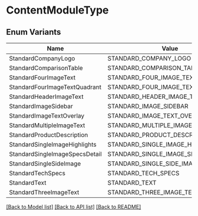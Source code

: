 # ContentModuleType

## Enum Variants

| Name | Value |
|---- | -----|
| StandardCompanyLogo | STANDARD_COMPANY_LOGO |
| StandardComparisonTable | STANDARD_COMPARISON_TABLE |
| StandardFourImageText | STANDARD_FOUR_IMAGE_TEXT |
| StandardFourImageTextQuadrant | STANDARD_FOUR_IMAGE_TEXT_QUADRANT |
| StandardHeaderImageText | STANDARD_HEADER_IMAGE_TEXT |
| StandardImageSidebar | STANDARD_IMAGE_SIDEBAR |
| StandardImageTextOverlay | STANDARD_IMAGE_TEXT_OVERLAY |
| StandardMultipleImageText | STANDARD_MULTIPLE_IMAGE_TEXT |
| StandardProductDescription | STANDARD_PRODUCT_DESCRIPTION |
| StandardSingleImageHighlights | STANDARD_SINGLE_IMAGE_HIGHLIGHTS |
| StandardSingleImageSpecsDetail | STANDARD_SINGLE_IMAGE_SPECS_DETAIL |
| StandardSingleSideImage | STANDARD_SINGLE_SIDE_IMAGE |
| StandardTechSpecs | STANDARD_TECH_SPECS |
| StandardText | STANDARD_TEXT |
| StandardThreeImageText | STANDARD_THREE_IMAGE_TEXT |


[[Back to Model list]](../README.md#documentation-for-models) [[Back to API list]](../README.md#documentation-for-api-endpoints) [[Back to README]](../README.md)


